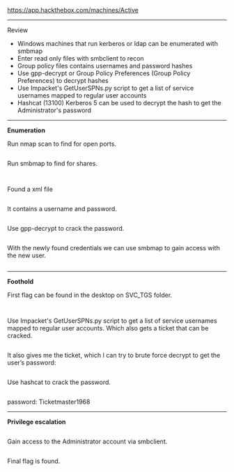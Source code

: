 <!-- wp:paragraph -->
<p><a href="https://app.hackthebox.com/machines/Active">https://app.hackthebox.com/machines/Active</a></p>
<!-- /wp:paragraph -->

<!-- wp:separator -->
<hr class="wp-block-separator has-alpha-channel-opacity"/>
<!-- /wp:separator -->

<!-- wp:paragraph {"align":"center","backgroundColor":"vivid-purple","fontSize":"small"} -->
<p class="has-text-align-center has-vivid-purple-background-color has-background has-small-font-size">Review</p>
<!-- /wp:paragraph -->

<!-- wp:list -->
<ul><li>Windows machines that run kerberos or ldap can be enumerated with smbmap</li><li>Enter read only files with smbclient to recon </li><li>Group policy files contains usernames and password hashes</li><li>Use gpp-decrypt or Group Policy Preferences (Group Policy Preferences) to decrypt hashes</li><li>Use Impacket's GetUserSPNs.py script to get a list of service usernames mapped to regular user accounts</li><li>Hashcat (13100) Kerberos 5 can be used to decrypt the hash to get the Administrator's password</li></ul>
<!-- /wp:list -->

<!-- wp:separator -->
<hr class="wp-block-separator has-alpha-channel-opacity"/>
<!-- /wp:separator -->

<!-- wp:paragraph {"align":"center","backgroundColor":"luminous-vivid-amber","fontSize":"small"} -->
<p class="has-text-align-center has-luminous-vivid-amber-background-color has-background has-small-font-size"><strong>Enumeration</strong></p>
<!-- /wp:paragraph -->

<!-- wp:paragraph -->
<p>Run nmap scan to find for open ports.</p>
<!-- /wp:paragraph -->

<!-- wp:image {"id":3485,"sizeSlug":"large","linkDestination":"none"} -->
<figure class="wp-block-image size-large"><img src="https://persecure.files.wordpress.com/2022/08/image-497.png?w=1024" alt="" class="wp-image-3485"/></figure>
<!-- /wp:image -->

<!-- wp:paragraph -->
<p>Run smbmap to find for shares.</p>
<!-- /wp:paragraph -->

<!-- wp:image {"id":3486,"sizeSlug":"large","linkDestination":"none"} -->
<figure class="wp-block-image size-large"><img src="https://persecure.files.wordpress.com/2022/08/image-498.png?w=1024" alt="" class="wp-image-3486"/></figure>
<!-- /wp:image -->

<!-- wp:image {"id":3487,"sizeSlug":"large","linkDestination":"none"} -->
<figure class="wp-block-image size-large"><img src="https://persecure.files.wordpress.com/2022/08/image-499.png?w=914" alt="" class="wp-image-3487"/></figure>
<!-- /wp:image -->

<!-- wp:paragraph -->
<p>Found a xml file </p>
<!-- /wp:paragraph -->

<!-- wp:image {"id":3488,"sizeSlug":"large","linkDestination":"none"} -->
<figure class="wp-block-image size-large"><img src="https://persecure.files.wordpress.com/2022/08/image-500.png?w=1024" alt="" class="wp-image-3488"/></figure>
<!-- /wp:image -->

<!-- wp:paragraph -->
<p>It contains a username and password.</p>
<!-- /wp:paragraph -->

<!-- wp:image {"id":3492,"sizeSlug":"large","linkDestination":"none"} -->
<figure class="wp-block-image size-large"><img src="https://persecure.files.wordpress.com/2022/08/image-502.png?w=1024" alt="" class="wp-image-3492"/></figure>
<!-- /wp:image -->

<!-- wp:paragraph -->
<p>Use gpp-decrypt to crack the password.</p>
<!-- /wp:paragraph -->

<!-- wp:image {"id":3493,"sizeSlug":"large","linkDestination":"none"} -->
<figure class="wp-block-image size-large"><img src="https://persecure.files.wordpress.com/2022/08/image-503.png?w=1024" alt="" class="wp-image-3493"/></figure>
<!-- /wp:image -->

<!-- wp:paragraph -->
<p>With the newly found credentials we can use smbmap to gain access with the new user.</p>
<!-- /wp:paragraph -->

<!-- wp:image {"id":3494,"sizeSlug":"large","linkDestination":"none"} -->
<figure class="wp-block-image size-large"><img src="https://persecure.files.wordpress.com/2022/08/image-504.png?w=1024" alt="" class="wp-image-3494"/></figure>
<!-- /wp:image -->

<!-- wp:separator -->
<hr class="wp-block-separator has-alpha-channel-opacity"/>
<!-- /wp:separator -->

<!-- wp:paragraph {"align":"center","backgroundColor":"vivid-cyan-blue","fontSize":"small"} -->
<p class="has-text-align-center has-vivid-cyan-blue-background-color has-background has-small-font-size"><strong>Foothold</strong></p>
<!-- /wp:paragraph -->

<!-- wp:paragraph -->
<p>First flag can be found in the desktop on SVC_TGS folder.</p>
<!-- /wp:paragraph -->

<!-- wp:image {"id":3496,"sizeSlug":"large","linkDestination":"none"} -->
<figure class="wp-block-image size-large"><img src="https://persecure.files.wordpress.com/2022/08/image-505.png?w=933" alt="" class="wp-image-3496"/></figure>
<!-- /wp:image -->

<!-- wp:image {"id":3498,"sizeSlug":"large","linkDestination":"none"} -->
<figure class="wp-block-image size-large"><img src="https://persecure.files.wordpress.com/2022/08/image-506.png?w=433" alt="" class="wp-image-3498"/></figure>
<!-- /wp:image -->

<!-- wp:paragraph -->
<p>Use Impacket's GetUserSPNs.py script to get a list of service usernames mapped to regular user accounts. Which also gets a ticket that can be cracked.</p>
<!-- /wp:paragraph -->

<!-- wp:image {"id":3499,"sizeSlug":"large","linkDestination":"none"} -->
<figure class="wp-block-image size-large"><img src="https://persecure.files.wordpress.com/2022/08/image-507.png?w=1024" alt="" class="wp-image-3499"/></figure>
<!-- /wp:image -->

<!-- wp:paragraph -->
<p>It also gives me the ticket, which I can try to brute force decrypt to get the user’s password:</p>
<!-- /wp:paragraph -->

<!-- wp:image {"id":3501,"sizeSlug":"large","linkDestination":"none"} -->
<figure class="wp-block-image size-large"><img src="https://persecure.files.wordpress.com/2022/08/image-508.png?w=900" alt="" class="wp-image-3501"/></figure>
<!-- /wp:image -->

<!-- wp:paragraph -->
<p>Use hashcat to crack the password.</p>
<!-- /wp:paragraph -->

<!-- wp:image {"id":3503,"sizeSlug":"large","linkDestination":"none"} -->
<figure class="wp-block-image size-large"><img src="https://persecure.files.wordpress.com/2022/08/image-509.png?w=988" alt="" class="wp-image-3503"/></figure>
<!-- /wp:image -->

<!-- wp:paragraph -->
<p>password: Ticketmaster1968</p>
<!-- /wp:paragraph -->

<!-- wp:paragraph -->
<p></p>
<!-- /wp:paragraph -->

<!-- wp:separator -->
<hr class="wp-block-separator has-alpha-channel-opacity"/>
<!-- /wp:separator -->

<!-- wp:paragraph {"align":"center","backgroundColor":"black","textColor":"white","fontSize":"small"} -->
<p class="has-text-align-center has-white-color has-black-background-color has-text-color has-background has-small-font-size"><strong>Privilege escalation</strong></p>
<!-- /wp:paragraph -->

<!-- wp:image {"id":3505,"sizeSlug":"large","linkDestination":"none"} -->
<figure class="wp-block-image size-large"><img src="https://persecure.files.wordpress.com/2022/08/image-510.png?w=1024" alt="" class="wp-image-3505"/></figure>
<!-- /wp:image -->

<!-- wp:paragraph -->
<p>Gain access to the Administrator account via smbclient.</p>
<!-- /wp:paragraph -->

<!-- wp:image {"id":3506,"sizeSlug":"large","linkDestination":"none"} -->
<figure class="wp-block-image size-large"><img src="https://persecure.files.wordpress.com/2022/08/image-511.png?w=1024" alt="" class="wp-image-3506"/></figure>
<!-- /wp:image -->

<!-- wp:paragraph -->
<p>Final flag is found.</p>
<!-- /wp:paragraph -->

<!-- wp:image {"id":3507,"sizeSlug":"large","linkDestination":"none"} -->
<figure class="wp-block-image size-large"><img src="https://persecure.files.wordpress.com/2022/08/image-512.png?w=1024" alt="" class="wp-image-3507"/></figure>
<!-- /wp:image -->

<!-- wp:image {"id":3509,"sizeSlug":"large","linkDestination":"none"} -->
<figure class="wp-block-image size-large"><img src="https://persecure.files.wordpress.com/2022/08/image-513.png?w=480" alt="" class="wp-image-3509"/></figure>
<!-- /wp:image -->
